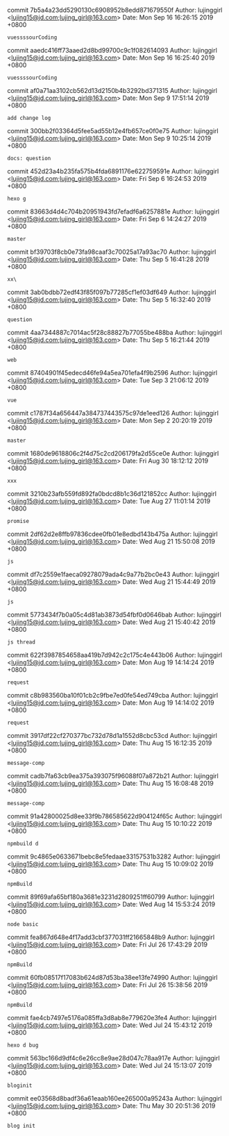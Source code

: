 commit 7b5a4a23dd5290130c6908952b8edd871679550f
Author: lujinggirl <lujing15@jd.com;lujing_girl@163.com>
Date:   Mon Sep 16 16:26:15 2019 +0800

    vuessssourCoding

commit aaedc416ff73aaed2d8bd99700c9c1f082614093
Author: lujinggirl <lujing15@jd.com;lujing_girl@163.com>
Date:   Mon Sep 16 16:25:40 2019 +0800

    vuessssourCoding

commit af0a71aa3102cb562d13d2150b4b3292bd371315
Author: lujinggirl <lujing15@jd.com;lujing_girl@163.com>
Date:   Mon Sep 9 17:51:14 2019 +0800

    add change log

commit 300bb2f03364d5fee5ad55b12e4fb657ce0f0e75
Author: lujinggirl <lujing15@jd.com;lujing_girl@163.com>
Date:   Mon Sep 9 10:25:14 2019 +0800

    docs: question

commit 452d23a4b235fa575b4fda6891176e622759591e
Author: lujinggirl <lujing15@jd.com;lujing_girl@163.com>
Date:   Fri Sep 6 16:24:53 2019 +0800

    hexo g

commit 83663d4d4c704b20951943fd7efadf6a6257881e
Author: lujinggirl <lujing15@jd.com;lujing_girl@163.com>
Date:   Fri Sep 6 14:24:27 2019 +0800

    master

commit bf39703f8cb0e73fa98caaf3c70025a17a93ac70
Author: lujinggirl <lujing15@jd.com;lujing_girl@163.com>
Date:   Thu Sep 5 16:41:28 2019 +0800

    xx\

commit 3ab0bdbb72edf43f85f097b77285cf1ef03df649
Author: lujinggirl <lujing15@jd.com;lujing_girl@163.com>
Date:   Thu Sep 5 16:32:40 2019 +0800

    question

commit 4aa7344887c7014ac5f28c88827b77055be488ba
Author: lujinggirl <lujing15@jd.com;lujing_girl@163.com>
Date:   Thu Sep 5 16:21:44 2019 +0800

    web

commit 87404901f45edecd46fe94a5ea701efa4f9b2596
Author: lujinggirl <lujing15@jd.com;lujing_girl@163.com>
Date:   Tue Sep 3 21:06:12 2019 +0800

    vue

commit c1787f34a656447a384737443575c97de1eed126
Author: lujinggirl <lujing15@jd.com;lujing_girl@163.com>
Date:   Mon Sep 2 20:20:19 2019 +0800

    master

commit 1680de9618806c2f4d75c2cd206179fa2d55ce0e
Author: lujinggirl <lujing15@jd.com;lujing_girl@163.com>
Date:   Fri Aug 30 18:12:12 2019 +0800

    xxx

commit 3210b23afb559fd892fa0bdcd8b1c36d121852cc
Author: lujinggirl <lujing15@jd.com;lujing_girl@163.com>
Date:   Tue Aug 27 11:01:14 2019 +0800

    promise

commit 2df62d2e8ffb97836cdee0fb01e8edbd143b475a
Author: lujinggirl <lujing15@jd.com;lujing_girl@163.com>
Date:   Wed Aug 21 15:50:08 2019 +0800

    js

commit df7c2559e1faeca09278079ada4c9a77b2bc0e43
Author: lujinggirl <lujing15@jd.com;lujing_girl@163.com>
Date:   Wed Aug 21 15:44:49 2019 +0800

    js

commit 5773434f7b0a05c4d81ab3873d54fbf0d0646bab
Author: lujinggirl <lujing15@jd.com;lujing_girl@163.com>
Date:   Wed Aug 21 15:40:42 2019 +0800

    js thread

commit 622f3987854658aa419b7d942c2c175c4e443b06
Author: lujinggirl <lujing15@jd.com;lujing_girl@163.com>
Date:   Mon Aug 19 14:14:24 2019 +0800

    request

commit c8b983560ba10f01cb2c9fbe7ed0fe54ed749cba
Author: lujinggirl <lujing15@jd.com;lujing_girl@163.com>
Date:   Mon Aug 19 14:14:02 2019 +0800

    request

commit 3917df22cf270377bc732d78d1a1552d8cbc53cd
Author: lujinggirl <lujing15@jd.com;lujing_girl@163.com>
Date:   Thu Aug 15 16:12:35 2019 +0800

    message-comp

commit cadb7fa63cb9ea375a393075f96088f07a872b21
Author: lujinggirl <lujing15@jd.com;lujing_girl@163.com>
Date:   Thu Aug 15 16:08:48 2019 +0800

    message-comp

commit 91a42800025d8ee33f9b786585622d904124f65c
Author: lujinggirl <lujing15@jd.com;lujing_girl@163.com>
Date:   Thu Aug 15 10:10:22 2019 +0800

    npmbuild d

commit 9c4865e0633671bebc8e5fedaae33157531b3282
Author: lujinggirl <lujing15@jd.com;lujing_girl@163.com>
Date:   Thu Aug 15 10:09:02 2019 +0800

    npmBuild

commit 89f69afa65bf180a3681e3231d2809251ff60799
Author: lujinggirl <lujing15@jd.com;lujing_girl@163.com>
Date:   Wed Aug 14 15:53:24 2019 +0800

    node basic

commit fea867d648e4f17add3cbf377031ff21665848b9
Author: lujinggirl <lujing15@jd.com;lujing_girl@163.com>
Date:   Fri Jul 26 17:43:29 2019 +0800

    npmBuild

commit 60fb08517f17083b624d87d53ba38ee13fe74990
Author: lujinggirl <lujing15@jd.com;lujing_girl@163.com>
Date:   Fri Jul 26 15:38:56 2019 +0800

    npmBuild

commit fae4cb7497e5176a085ffa3d8ab8e779620e3fe4
Author: lujinggirl <lujing15@jd.com;lujing_girl@163.com>
Date:   Wed Jul 24 15:43:12 2019 +0800

    hexo d bug

commit 563bc166d9df4c6e26cc8e9ae28d047c78aa917e
Author: lujinggirl <lujing15@jd.com;lujing_girl@163.com>
Date:   Wed Jul 24 15:13:07 2019 +0800

    bloginit

commit ee03568d8badf36a61eaab160ee265000a95243a
Author: lujinggirl <lujing15@jd.com;lujing_girl@163.com>
Date:   Thu May 30 20:51:36 2019 +0800

    blog init
